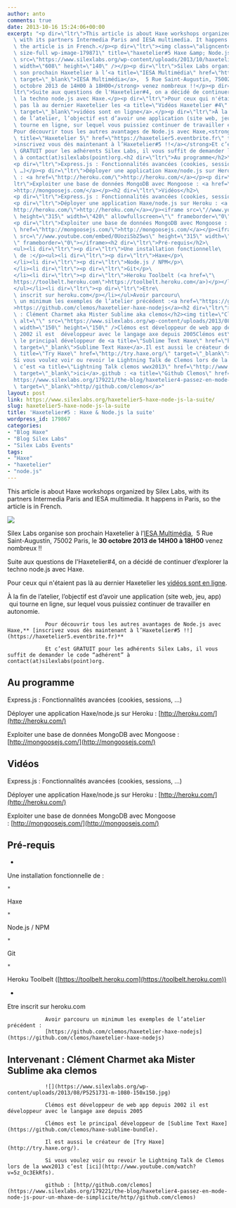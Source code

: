 ```yaml
---
author: anto
comments: true
date: 2013-10-16 15:24:06+00:00
excerpt: "<p dir=\"ltr\">This article is about Haxe workshops organized by Silex Labs,\
  \ with its partners Intermedia Paris and IESA multimedia. It happens in Paris, so\
  \ the article is in French.</p><p dir=\"ltr\"><img class=\"aligncenter\
  \ size-full wp-image-179871\" title=\"haxetelier#5 Haxe &amp; Node.js\" alt=\"\"\
  \ src=\"https://www.silexlabs.org/wp-content/uploads/2013/10/haxetelier-5-2013.png\"\
  \ width=\"608\" height=\"140\" /></p><p dir=\"ltr\">Silex Labs organise\
  \ son prochain Haxetelier à l’<a title=\"IESA Multimédia\" href=\"http://www.iesamultimedia.fr/?gclid=CN-kpKvhjrkCFYOWtAod8zgA0Q\"\
  \ target=\"_blank\">IESA Multimédia</a>,  5 Rue Saint-Augustin, 75002 Paris, le <strong>30\
  \ octobre 2013 de 14H00 à 18H00</strong> venez nombreux !!</p><p dir=\"\
  ltr\">Suite aux questions de l'Haxetelier#4, on a décidé de continuer d’explorer\
  \ la techno node.js avec Haxe.</p><p dir=\"ltr\">Pour ceux qui n'étaient\
  \ pas là au dernier Haxetelier les <a title=\"Vidéos Haxetelier #4\" href=\"https://www.silexlabs.org/179836/the-blog/blog-silex-labs/les-videos-de-lhaxetelier4-passez-en-mode-node-js-pour-un-mhaxe-de-simplicite/\"\
  \ target=\"_blank\">vidéos sont en ligne</a>.</p><p dir=\"ltr\">À la fin\
  \ de l’atelier, l’objectif est d’avoir une application (site web, jeu, app)  qui\
  \ tourne en ligne, sur lequel vous puissiez continuer de travailler en autonomie.</p>\
  Pour découvrir tous les autres avantages de Node.js avec Haxe,<strong> <a\
  \ title=\"Haxetelier 5\" href=\"https://haxetelier5.eventbrite.fr\" target=\"_blank\"\
  >inscrivez vous dès maintenant à l’Haxetelier#5 !!</a></strong>Et c’est\
  \ GRATUIT pour les adhérents Silex Labs, il vous suffit de demander le code “adhérent”\
  \ à contact(at)silexlabs(point)org.<h2 dir=\"ltr\">Au programme</h2>\
  <p dir=\"ltr\">Express.js : Fonctionnalités avancées (cookies, sessions,\
  \ …)</p><p dir=\"ltr\">Déployer une application Haxe/node.js sur Heroku\
  \ : <a href=\"http://heroku.com/\">http://heroku.com/</a></p><p dir=\"\
  ltr\">Exploiter une base de données MongoDB avec Mongoose : <a href=\"http://mongoosejs.com/\"\
  >http://mongoosejs.com/</a></p><h2 dir=\"ltr\">Vidéos</h2>\
  <p dir=\"ltr\">Express.js : Fonctionnalités avancées (cookies, sessions, …)</p>\
  <p dir=\"ltr\">Déployer une application Haxe/node.js sur Heroku : <a href=\"\
  http://heroku.com/\">http://heroku.com/</a></p><iframe src=\"//www.youtube.com/embed/QjO4gnfxdcI\"\
  \ height=\"315\" width=\"420\" allowfullscreen=\"\" frameborder=\"0\"></iframe>\
  <p dir=\"ltr\">Exploiter une base de données MongoDB avec Mongoose : <a\
  \ href=\"http://mongoosejs.com/\">http://mongoosejs.com/</a></p><iframe\
  \ src=\"//www.youtube.com/embed/0UoziSb25ws\" height=\"315\" width=\"420\" allowfullscreen=\"\
  \" frameborder=\"0\"></iframe><h2 dir=\"ltr\">Pré-requis</h2>\
  <ul><li dir=\"ltr\"><p dir=\"ltr\">Une installation fonctionnelle\
  \ de :</p><ul><li dir=\"ltr\"><p dir=\"ltr\">Haxe</p>\
  </li><li dir=\"ltr\"><p dir=\"ltr\">Node.js / NPM</p>\
  </li><li dir=\"ltr\"><p dir=\"ltr\">Git</p>\
  </li><li dir=\"ltr\"><p dir=\"ltr\">Heroku Toolbelt (<a href=\"\
  https://toolbelt.heroku.com\">https://toolbelt.heroku.com</a>)</p></li>\
  </ul></li><li dir=\"ltr\"><p dir=\"ltr\">Etre\
  \ inscrit sur heroku.com</p></li></ul>Avoir parcouru\
  \ un minimum les exemples de l’atelier précédent :<a href=\"https://github.com/clemos/haxetelier-haxe-nodejs\"\
  >https://github.com/clemos/haxetelier-haxe-nodejs</a><h2 dir=\"ltr\">Intervenant\
  \ : Clément Charmet aka Mister Sublime aka clemos</h2><img title=\"Clemos\"\
  \ alt=\"\" src=\"https://www.silexlabs.org/wp-content/uploads/2013/08/P5251731-m-1080-150x150.jpg\"\
  \ width=\"150\" height=\"150\" />Clémos est développeur de web app depuis\
  \ 2002 il est  développeur avec le langage axe depuis 2005Clémos est\
  \ le principal développeur de <a title=\"Sublime Text Haxe\" href=\"https://github.com/clemos/haxe-sublime-bundle\"\
  \ target=\"_blank\">Sublime Text Haxe</a>.Il est aussi le créateur de <a\
  \ title=\"Try Haxe\" href=\"http://try.haxe.org/\" target=\"_blank\">Try Haxe</a>.\
  Si vous voulez voir ou revoir le Lightning Talk de Clemos lors de la wwx2013\
  \ c’est <a title=\"Lightning Talk clemos wwx2013\" href=\"http://www.youtube.com/watch?v=5z_Oc3EkRfs\"\
  \ target=\"_blank\">ici</a>.github : <a title=\"Github Clemos\" href=\"\
  https://www.silexlabs.org/179221/the-blog/haxetelier4-passez-en-mode-node-js-pour-un-mhaxe-de-simplicite/http//github.com/clemos\"\
  \ target=\"_blank\">http//github.com/clemos</a>"
layout: post
link: https://www.silexlabs.org/haxetelier5-haxe-node-js-la-suite/
slug: haxetelier5-haxe-node-js-la-suite
title: 'Haxetelier#5 : Haxe & Node.js la suite'
wordpress_id: 179867
categories:
- "Blog Haxe"
- "Blog Silex Labs"
- "Silex Labs Events"
tags:
- "Haxe"
- "haxetelier"
- "node.js"
---
```


This article is about Haxe workshops organized by Silex Labs, with its partners Intermedia Paris and IESA multimedia. It happens in Paris, so the article is in French.




![](https://www.silexlabs.org/wp-content/uploads/2013/10/haxetelier-5-2013.png)




Silex Labs organise son prochain Haxetelier à l’[IESA Multimédia](http://www.iesamultimedia.fr/?gclid=CN-kpKvhjrkCFYOWtAod8zgA0Q),  5 Rue Saint-Augustin, 75002 Paris, le **30 octobre 2013 de 14H00 à 18H00** venez nombreux !!




Suite aux questions de l'Haxetelier#4, on a décidé de continuer d’explorer la techno node.js avec Haxe.




Pour ceux qui n'étaient pas là au dernier Haxetelier les [vidéos sont en ligne](https://www.silexlabs.org/179836/the-blog/blog-silex-labs/les-videos-de-lhaxetelier4-passez-en-mode-node-js-pour-un-mhaxe-de-simplicite/).




À la fin de l’atelier, l’objectif est d’avoir une application (site web, jeu, app)  qui tourne en ligne, sur lequel vous puissiez continuer de travailler en autonomie.


				Pour découvrir tous les autres avantages de Node.js avec Haxe,** [inscrivez vous dès maintenant à l’Haxetelier#5 !!](https://haxetelier5.eventbrite.fr)**

				Et c’est GRATUIT pour les adhérents Silex Labs, il vous suffit de demander le code “adhérent” à contact(at)silexlabs(point)org.


## Au programme




Express.js : Fonctionnalités avancées (cookies, sessions, …)




Déployer une application Haxe/node.js sur Heroku : [http://heroku.com/](http://heroku.com/)




Exploiter une base de données MongoDB avec Mongoose : [http://mongoosejs.com/](http://mongoosejs.com/)





## Vidéos




Express.js : Fonctionnalités avancées (cookies, sessions, …)




Déployer une application Haxe/node.js sur Heroku : [http://heroku.com/](http://heroku.com/)





Exploiter une base de données MongoDB avec Mongoose : [http://mongoosejs.com/](http://mongoosejs.com/)





## Pré-requis






  *


Une installation fonctionnelle de :





    *


Haxe





    *


Node.js / NPM





    *


Git





    *


Heroku Toolbelt ([https://toolbelt.heroku.com](https://toolbelt.heroku.com))








  *


Etre inscrit sur heroku.com





				Avoir parcouru un minimum les exemples de l’atelier précédent :
				[https://github.com/clemos/haxetelier-haxe-nodejs](https://github.com/clemos/haxetelier-haxe-nodejs)


## Intervenant : Clément Charmet aka Mister Sublime aka clemos


				![](https://www.silexlabs.org/wp-content/uploads/2013/08/P5251731-m-1080-150x150.jpg)

				Clémos est développeur de web app depuis 2002 il est  développeur avec le langage axe depuis 2005

				Clémos est le principal développeur de [Sublime Text Haxe](https://github.com/clemos/haxe-sublime-bundle).

				Il est aussi le créateur de [Try Haxe](http://try.haxe.org/).

				Si vous voulez voir ou revoir le Lightning Talk de Clemos lors de la wwx2013 c’est [ici](http://www.youtube.com/watch?v=5z_Oc3EkRfs).

				github : [http//github.com/clemos](https://www.silexlabs.org/179221/the-blog/haxetelier4-passez-en-mode-node-js-pour-un-mhaxe-de-simplicite/http//github.com/clemos)
